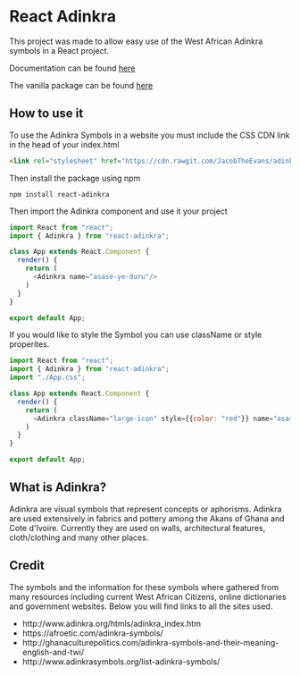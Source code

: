 # React Adinkra
<p>This project was made to allow easy use of the West African Adinkra symbols in a React project.</p>

<p>Documentation can be found <a href="https://jacobtheevans.github.io/adinkra-docs/#/">here</a></p>

<p>The vanilla package can be found <a href="https://github.com/JacobTheEvans/adinkra">here</a></p>

## How to use it
<p>To use the Adinkra Symbols in a website you must include the CSS CDN link in the head of your index.html</p>

```html
<link rel="stylesheet" href="https://cdn.rawgit.com/JacobTheEvans/adinkra/c54b4e0e/src/adinkra.css">
```

Then install the package using npm

`npm install react-adinkra`


<p>Then import the Adinkra component and use it your project</p>

```javascript
import React from "react";
import { Adinkra } from "react-adinkra";

class App extends React.Component {
  render() {
    return (
      <Adinkra name="asase-ye-duru"/>
    )
  }
}

export default App;
```

<p>If you would like to style the Symbol you can use className or style properites.</p>

```javascript
import React from "react";
import { Adinkra } from "react-adinkra";
import "./App.css";

class App extends React.Component {
  render() {
    return (
      <Adinkra className="large-icon" style={{color: "red"}} name="asase-ye-duru"/>
    )
  }
}

export default App;
```

## What is Adinkra?

<p>Adinkra are visual symbols that represent concepts or aphorisms. Adinkra are used extensively in fabrics and pottery among the Akans of Ghana and Cote d'Ivoire. Currently they are used on walls, architectural features, cloth/clothing and many other places.</p>


## Credit
The symbols and the information for these symbols where gathered from  many resources including current West African Citizens, online dictionaries and government websites. Below you will find links to all the sites used.

<ul>
  <li>http://www.adinkra.org/htmls/adinkra_index.htm</li>
  <li>https://afroetic.com/adinkra-symbols/</li>
  <li>http://ghanaculturepolitics.com/adinkra-symbols-and-their-meaning-english-and-twi/</li>
  <li>http://www.adinkrasymbols.org/list-adinkra-symbols/</li>
</ul>
